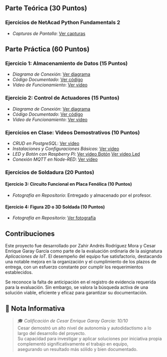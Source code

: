 ## Parte Teórica (30 Puntos)
### Ejercicios de NetAcad Python Fundamentals 2

- *Capturas de Pantalla*: [Ver capturas](https://drive.google.com/file/d/103ub6lh-iFAlNT98j1O9UWlszrM-8hyD/view?usp=sharing)

## Parte Práctica (60 Puntos)
### Ejercicio 1: Almacenamiento de Datos (15 Puntos)
- *Diagrama de Conexión*: [Ver diagrama](/proyectos/ejercicio_1_almacenamiento_datos/diagramas)
- *Código Documentado*: [Ver código](https://drive.google.com/file/d/19DCmFGblouoOACEMoo9PnsUInnkVHwzA/view?usp=sharing)
- *Video de Funcionamiento*: [Ver video](https://drive.google.com/file/d/19n4yVjcfeZYIwyk4OqNJJc8cIvjYOoTS/view?usp=sharing)

### Ejercicio 2: Control de Actuadores (15 Puntos)
- *Diagrama de Conexión*: [Ver diagrama](/proyectos/ejercicio_2_control_actuadores/diagramas)
- *Código Documentado*: [Ver código](https://drive.google.com/file/d/14MlwHm4HQjHGRslvUfB50J09VRLkNeRh/view?usp=sharing)
- *Video de Funcionamiento*: [Ver video](https://drive.google.com/file/d/13mlFPmeQ_hC-IyKhHyPI91uiM4A1rMwB/view?usp=sharing)

### Ejercicios en Clase: Videos Demostrativos (10 Puntos)
- *CRUD en PostgreSQL*: [Ver video](https://drive.google.com/file/d/1LTdsi2365uG0KbI1RaFFL84pnqz_vwIt/view?usp=sharing)
- *Instalaciones y Configuraciones Básicas*: [Ver video]()
- *LED y Botón con Raspberry Pi*: [Ver video Botón](https://drive.google.com/file/d/1ayCkR2DKQ5KfLch6ubPs-PPF9SrBeLXi/view?usp=sharing) [Ver video Led](https://drive.google.com/file/d/1Lnuybu1_6YkqqEay-GOShChMK7HkrHFE/view?usp=sharing)
- *Conexión MQTT en Node-RED*: [Ver video]()

### Ejercicios de Soldadura (20 Puntos)
#### Ejercicio 3: Circuito Funcional en Placa Fenólica (10 Puntos)
- *Fotografía en Repositorio*: Entregado y almacenado por el profesor.

#### Ejercicio 4: Figura 2D o 3D Soldada (10 Puntos)
- *Fotografía en Repositorio*: [Ver fotografía](https://drive.google.com/file/d/1oYhv3zZzlU9iCok7U9Sdo_vTLbEmE3D3/view?usp=sharing)

## Contribuciones
Este proyecto fue desarrollado por Zahir Andrés Rodríguez Mora y Cesar Enrique Garay García como parte de la evaluación ordinaria de la asignatura *Aplicaciones de IoT*. El desempeño del equipo fue satisfactorio, destacando una notable mejora en la organización y el cumplimiento de los plazos de entrega, con un esfuerzo constante por cumplir los requerimientos establecidos.

Se reconoce la falta de anticipación en el registro de evidencia requerida para la evaluación. Sin embargo, se valora la búsqueda activa de una solución viable, eficiente y eficaz para garantizar su documentación.

## 📌 Nota Informativa  
> 🎓 *Calificación de Cesar Enrique Garay García: 10/10*  
> Cesar demostró un alto nivel de autonomía y autodidactismo a lo largo del desarrollo del proyecto.  
> Su capacidad para investigar y aplicar soluciones por iniciativa propia complementó significativamente el trabajo en equipo,  
> asegurando un resultado más sólido y bien documentado.
